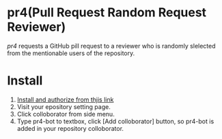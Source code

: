 # pr4(Pull Request Random Request Reviewer)
*pr4* requests a GitHub pill request to a reviewer who is randomly slelected from the mentionable users of the repository.

# Install
1. [Install and authorize from thjis link](https://github.com/apps/pr4)
2. Visit your epository setting page.
3. Click colloborator from side menu.
4. Type pr4-bot to textbox, click [Add colloborator] button, so pr4-bot is added in your repository colloborator.
